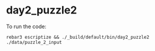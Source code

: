 day2_puzzle2
=====

To run the code:
```
rebar3 escriptize && ./_build/default/bin/day2_puzzle2 ./data/puzzle_2_input
```